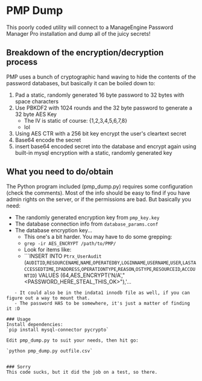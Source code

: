 # PMP Dump

This poorly coded utility will connect to a ManageEngine Password Manager Pro installation and dump all of the juicy secrets!

## Breakdown of the encryption/decryption process
PMP uses a bunch of cryptographic hand waving to hide the contents of the password databases, but basically it can be boiled down to:


1. Pad a static, randomly generated 16 byte password to 32 bytes with space characters
2. Use PBKDF2 with 1024 rounds and the 32 byte password to generate a 32 byte AES Key
	- The IV is static of course: {1,2,3,4,5,6,7,8}
	- lol 	
3. Using AES CTR with a 256 bit key encrypt the user's cleartext secret
4. Base64 encode the secret
5. insert base64 encoded secret into the database and encrypt again using built-in mysql encryption with a static, randomly generated key

## What you need to do/obtain
The Python program included (pmp_dump.py) requires some configuration (check the comments). Most of the info should be easy to find if you have admin rights on the server, or if the permissions are bad. But basically you need:

- The randomly generated encryption key from `pmp_key.key`
- The database connection info from `database_params.conf`
- The database encryption key...
	- This one's a bit harder. You may have to do some grepping:
	- `grep -ir AES_ENCRYPT /path/to/PMP/`
	- Look for items like:
	- 	```INSERT INTO `Ptrx_UserAudit` (`AUDITID`,`RESOURCENAME`,`NAME`,`OPERATEDBY`,`LOGINNAME`,`USERNAME`,`USER`,`LASTACCESSEDTIME`,`IPADDRESS`,`OPERATIONTYPE`,`REASON`,`OSTYPE`,`RESOURCEID`,`ACCOUNTID`) VALUES (64,AES_ENCRYPT('N/A',"<PASSWORD_HERE_STEAL_THIS_OK>"),'...
 ```
 	- It could also be in the indata1 innodb file as well, if you can figure out a way to mount that.
 	- The password HAS to be somewhere, it's just a matter of finding it :D

### Usage
Install dependencies:
`pip install mysql-connector pycrypto`

Edit pmp_dump.py to suit your needs, then hit go:

`python pmp_dump.py outfile.csv`


### Sorry
This code sucks, but it did the job on a test, so there.
